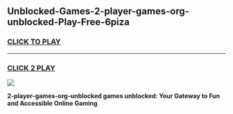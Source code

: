 
## Unblocked-Games-2-player-games-org-unblocked-Play-Free-6piza
<h3>
<a href="https://premium76.site?title=2-player-games-org-unblocked&ref=10A">CLICK TO PLAY</a></h3>
<hr>

<h3>
<a href="https://premium76.site?title=2-player-games-org-unblocked&ref=10A">CLICK 2 PLAY</a>
  
</h3>

<a href="https://premium76.site?title=2-player-games-org-unblocked&ref=10A"><img src="https://clearcache.store/games.png"></a>


**2-player-games-org-unblocked games unblocked: Your Gateway to Fun and Accessible Online Gaming**
